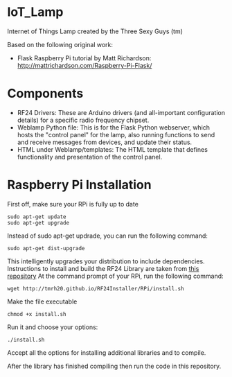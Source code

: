 # IoT_Lamp
Internet of Things Lamp created by the Three Sexy Guys (tm)

Based on the following original work: 
* Flask Raspberry Pi tutorial by Matt Richardson:
http://mattrichardson.com/Raspberry-Pi-Flask/

# Components
* RF24 Drivers: These are Arduino drivers (and all-important configuration details) for a specific radio frequency chipset. 
* Weblamp Python file: This is for the Flask Python webserver, which hosts the "control panel" for the lamp, also running functions to send and receive messages from devices, and update their status.
* HTML under Weblamp/templates: The HTML template that defines functionality and presentation of the control panel.

# Raspberry Pi Installation

First off, make sure your RPi is fully up to date

```
sudo apt-get update
sudo apt-get upgrade
```

Instead of sudo apt-get updrade, you can run the following command:

```
sudo apt-get dist-upgrade
```

This intelligently upgrades your distribution to include dependencies.
Instructions to install and build the RF24 Library are taken from [this repository](https://github.com/TMRh20/RF24)
At the command prompt of your RPi, run the following command:
```
wget http://tmrh20.github.io/RF24Installer/RPi/install.sh   
```
Make the file executable
```
chmod +x install.sh  
```
Run it and choose your options:
```
./install.sh  
```

Accept all the options for installing additional libraries and to compile.

After the library has finished compiling then run the code in this repository.
